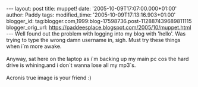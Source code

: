 \-\-- layout: post title: muppet! date:
\'2005-10-09T17:07:00.000+01:00\' author: Paddy tags: modified\_time:
\'2005-10-09T17:13:16.903+01:00\' blogger\_id:
tag:blogger.com,1999:blog-17598736.post-112887439689811115
blogger\_orig\_url:
https://paddeesplace.blogspot.com/2005/10/muppet.html \-\-- Well found
out the problem with logging into my blog with \'hello\'. Was trying to
type the wrong damn username in, sigh. Must try these things when i\`m
more awake.\
\
Anyway, sat here on the laptop as i\`m backing up my main pc cos the
hard drive is whining.and i don\`t wanna lose all my mp3\`s.\
\
Acronis true image is your friend :)
